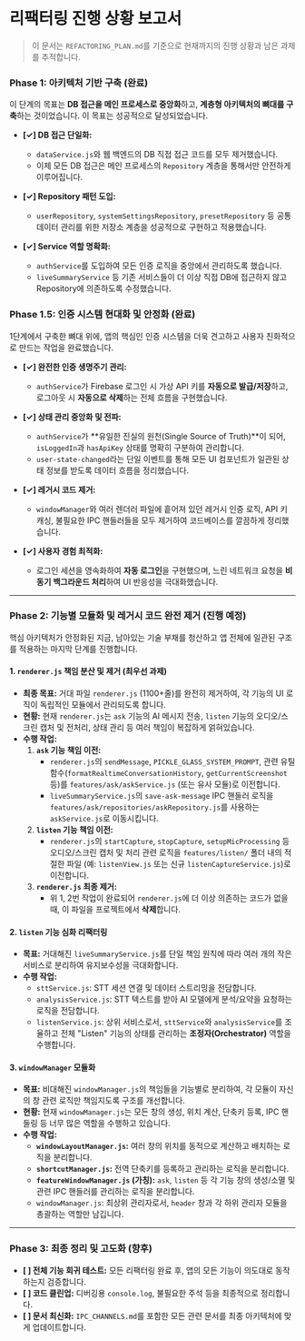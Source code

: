 # 리팩터링 진행 상황 보고서

> 이 문서는 `REFACTORING_PLAN.md`를 기준으로 현재까지의 진행 상황과 남은 과제를 추적합니다.

### Phase 1: 아키텍처 기반 구축 (완료)

이 단계의 목표는 **DB 접근을 메인 프로세스로 중앙화**하고, **계층형 아키텍처의 뼈대를 구축**하는 것이었습니다. 이 목표는 성공적으로 달성되었습니다.

-   **[✓] DB 접근 단일화:**
    -   `dataService.js`와 웹 백엔드의 DB 직접 접근 코드를 모두 제거했습니다.
    -   이제 모든 DB 접근은 메인 프로세스의 `Repository` 계층을 통해서만 안전하게 이루어집니다.

-   **[✓] Repository 패턴 도입:**
    -   `userRepository`, `systemSettingsRepository`, `presetRepository` 등 공통 데이터 관리를 위한 저장소 계층을 성공적으로 구현하고 적용했습니다.

-   **[✓] Service 역할 명확화:**
    -   `authService`를 도입하여 모든 인증 로직을 중앙에서 관리하도록 했습니다.
    -   `liveSummaryService` 등 기존 서비스들이 더 이상 직접 DB에 접근하지 않고 Repository에 의존하도록 수정했습니다.

### Phase 1.5: 인증 시스템 현대화 및 안정화 (완료)

1단계에서 구축한 뼈대 위에, 앱의 핵심인 인증 시스템을 더욱 견고하고 사용자 친화적으로 만드는 작업을 완료했습니다.

-   **[✓] 완전한 인증 생명주기 관리:**
    -   `authService`가 Firebase 로그인 시 가상 API 키를 **자동으로 발급/저장**하고, 로그아웃 시 **자동으로 삭제**하는 전체 흐름을 구현했습니다.

-   **[✓] 상태 관리 중앙화 및 전파:**
    -   `authService`가 **유일한 진실의 원천(Single Source of Truth)**이 되어, `isLoggedIn`과 `hasApiKey` 상태를 명확히 구분하여 관리합니다.
    -   `user-state-changed`라는 단일 이벤트를 통해 모든 UI 컴포넌트가 일관된 상태 정보를 받도록 데이터 흐름을 정리했습니다.

-   **[✓] 레거시 코드 제거:**
    -   `windowManager`와 여러 렌더러 파일에 흩어져 있던 레거시 인증 로직, API 키 캐싱, 불필요한 IPC 핸들러들을 모두 제거하여 코드베이스를 깔끔하게 정리했습니다.

-   **[✓] 사용자 경험 최적화:**
    -   로그인 세션을 영속화하여 **자동 로그인**을 구현했으며, 느린 네트워크 요청을 **비동기 백그라운드 처리**하여 UI 반응성을 극대화했습니다.

---

### Phase 2: 기능별 모듈화 및 레거시 코드 완전 제거 (진행 예정)

핵심 아키텍처가 안정화된 지금, 남아있는 기술 부채를 청산하고 앱 전체에 일관된 구조를 적용하는 마지막 단계를 진행합니다.

#### 1. `renderer.js` 책임 분산 및 제거 (최우선 과제)

-   **최종 목표:** 거대 파일 `renderer.js` (1100+줄)를 완전히 제거하여, 각 기능의 UI 로직이 독립적인 모듈에서 관리되도록 합니다.
-   **현황:** 현재 `renderer.js`는 `ask` 기능의 AI 메시지 전송, `listen` 기능의 오디오/스크린 캡처 및 전처리, 상태 관리 등 여러 책임이 복잡하게 얽혀있습니다.
-   **수행 작업:**
    1.  **`ask` 기능 책임 이전:**
        -   `renderer.js`의 `sendMessage`, `PICKLE_GLASS_SYSTEM_PROMPT`, 관련 유틸 함수(`formatRealtimeConversationHistory`, `getCurrentScreenshot` 등)를 `features/ask/askService.js` (또는 유사 모듈)로 이전합니다.
        -   `liveSummaryService.js`의 `save-ask-message` IPC 핸들러 로직을 `features/ask/repositories/askRepository.js`를 사용하는 `askService.js`로 이동시킵니다.
    2.  **`listen` 기능 책임 이전:**
        -   `renderer.js`의 `startCapture`, `stopCapture`, `setupMicProcessing` 등 오디오/스크린 캡처 및 처리 관련 로직을 `features/listen/` 폴더 내의 적절한 파일 (예: `listenView.js` 또는 신규 `listenCaptureService.js`)로 이전합니다.
    3.  **`renderer.js` 최종 제거:**
        -   위 1, 2번 작업이 완료되어 `renderer.js`에 더 이상 의존하는 코드가 없을 때, 이 파일을 프로젝트에서 **삭제**합니다.

#### 2. `listen` 기능 심화 리팩터링

-   **목표:** 거대해진 `liveSummaryService.js`를 단일 책임 원칙에 따라 여러 개의 작은 서비스로 분리하여 유지보수성을 극대화합니다.
-   **수행 작업:**
    -   `sttService.js`: STT 세션 연결 및 데이터 스트리밍을 전담합니다.
    -   `analysisService.js`: STT 텍스트를 받아 AI 모델에게 분석/요약을 요청하는 로직을 전담합니다.
    -   `listenService.js`: 상위 서비스로서, `sttService`와 `analysisService`를 조율하고 전체 "Listen" 기능의 상태를 관리하는 **조정자(Orchestrator)** 역할을 수행합니다.

#### 3. `windowManager` 모듈화

-   **목표:** 비대해진 `windowManager.js`의 책임들을 기능별로 분리하여, 각 모듈이 자신의 창 관련 로직만 책임지도록 구조를 개선합니다.
-   **현황:** 현재 `windowManager.js`는 모든 창의 생성, 위치 계산, 단축키 등록, IPC 핸들링 등 너무 많은 역할을 수행하고 있습니다.
-   **수행 작업:**
    -   **`windowLayoutManager.js`:** 여러 창의 위치를 동적으로 계산하고 배치하는 로직을 분리합니다.
    -   **`shortcutManager.js`:** 전역 단축키를 등록하고 관리하는 로직을 분리합니다.
    -   **`featureWindowManager.js` (가칭):** `ask`, `listen` 등 각 기능 창의 생성/소멸 및 관련 IPC 핸들러를 관리하는 로직을 분리합니다.
    -   `windowManager.js`: 최상위 관리자로서, `header` 창과 각 하위 관리자 모듈을 총괄하는 역할만 남깁니다.

---

### Phase 3: 최종 정리 및 고도화 (향후)

-   **[ ] 전체 기능 회귀 테스트:** 모든 리팩터링 완료 후, 앱의 모든 기능이 의도대로 동작하는지 검증합니다.
-   **[ ] 코드 클린업:** 디버깅용 `console.log`, 불필요한 주석 등을 최종적으로 정리합니다.
-   **[ ] 문서 최신화:** `IPC_CHANNELS.md`를 포함한 모든 관련 문서를 최종 아키텍처에 맞게 업데이트합니다. 
